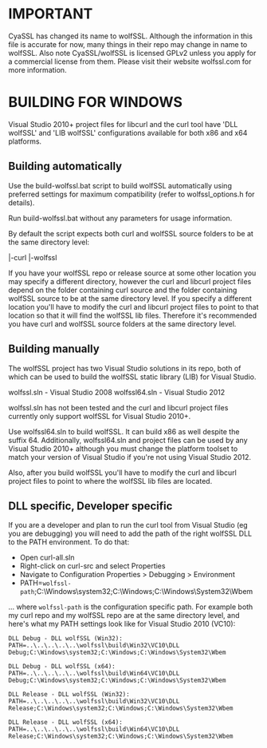 IMPORTANT
=========
CyaSSL has changed its name to wolfSSL. Although the information in this file
is accurate for now, many things in their repo may change in name to wolfSSL.
Also note CyaSSL/wolfSSL is licensed GPLv2 unless you apply for a commercial
license from them. Please visit their website wolfssl.com for more information.

BUILDING FOR WINDOWS
====================
Visual Studio 2010+ project files for libcurl and the curl tool have
'DLL wolfSSL' and 'LIB wolfSSL' configurations available for both x86 and x64
platforms.

Building automatically
----------------------
Use the build-wolfssl.bat script to build wolfSSL automatically using preferred
settings for maximum compatibility (refer to wolfssl_options.h for details).

Run build-wolfssl.bat without any parameters for usage information.

By default the script expects both curl and wolfSSL source folders to be at the
same directory level:

|-curl
|-wolfssl

If you have your wolfSSL repo or release source at some other location you may
specify a different directory, however the curl and libcurl project files
depend on the folder containing curl source and the folder containing wolfSSL
source to be at the same directory level. If you specify a different location
you'll have to modify the curl and libcurl project files to point to that
location so that it will find the wolfSSL lib files. Therefore it's recommended
you have curl and wolfSSL source folders at the same directory level.

Building manually
-----------------
The wolfSSL project has two Visual Studio solutions in its repo, both of which
can be used to build the wolfSSL static library (LIB) for Visual Studio.

wolfssl.sln - Visual Studio 2008
wolfssl64.sln - Visual Studio 2012

wolfssl.sln has not been tested and the curl and libcurl project files
currently only support wolfSSL for Visual Studio 2010+.

Use wolfssl64.sln to build wolfSSL. It can build x86 as well despite the suffix
64. Additionally, wolfssl64.sln and project files can be used by any Visual
Studio 2010+ although you must change the platform toolset to match your
version of Visual Studio if you're not using Visual Studio 2012.

Also, after you build wolfSSL you'll have to modify the curl and libcurl
project files to point to where the wolfSSL lib files are located.

DLL specific, Developer specific
--------------------------------
If you are a developer and plan to run the curl tool from Visual Studio (eg you
are debugging) you will need to add the path of the right wolfSSL DLL to the
PATH environment. To do that:

- Open curl-all.sln
- Right-click on curl-src and select Properties
- Navigate to Configuration Properties > Debugging > Environment
- PATH=`wolfssl-path`;C:\Windows\system32;C:\Windows;C:\Windows\System32\Wbem

... where `wolfssl-path` is the configuration specific path. For example both
my curl repo and my wolfSSL repo are at the same directory level,  and here's
what my PATH settings look like for Visual Studio 2010 (VC10):

```
DLL Debug - DLL wolfSSL (Win32):
PATH=..\..\..\..\..\wolfssl\build\Win32\VC10\DLL Debug;C:\Windows\system32;C:\Windows;C:\Windows\System32\Wbem

DLL Debug - DLL wolfSSL (x64):
PATH=..\..\..\..\..\wolfssl\build\Win64\VC10\DLL Debug;C:\Windows\system32;C:\Windows;C:\Windows\System32\Wbem

DLL Release - DLL wolfSSL (Win32):
PATH=..\..\..\..\..\wolfssl\build\Win32\VC10\DLL Release;C:\Windows\system32;C:\Windows;C:\Windows\System32\Wbem

DLL Release - DLL wolfSSL (x64):
PATH=..\..\..\..\..\wolfssl\build\Win64\VC10\DLL Release;C:\Windows\system32;C:\Windows;C:\Windows\System32\Wbem
```
